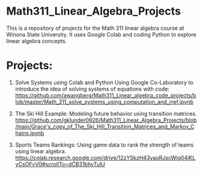# Math311_Linear_Algebra_Projects
This is a repository of projects for the Math 311 linear algebra course at Winona State University. It uses Google Colab and coding Python to explore linear algebra concepts.


# Projects:

1. Solve Systems using Colab and Python
Using Google Co-Laboratory to introduce the idea of solving systems of equations with code:
https://github.com/awangberg/Math311_Linear_algebra_code_projects/blob/master/Math_311_solve_systems_using_computation_and_rref.ipynb 

2. The Ski Hill Example: Modeling future behavior using transition matrices.
https://github.com/gklunder0926/Math311_Linear_Algebra_Projects/blob/main/Grace's_copy_of_The_Ski_Hill_Transition_Matrices_and_Markov_Chains.ipynb

3. Sports Teams Rankings: Using game data to rank the strength of teams using linear algebra.
https://colab.research.google.com/drive/12zYSkzH43yaoRJscWig04jKLyCsOFyV0#scrollTo=dCB31bhvTulU 
